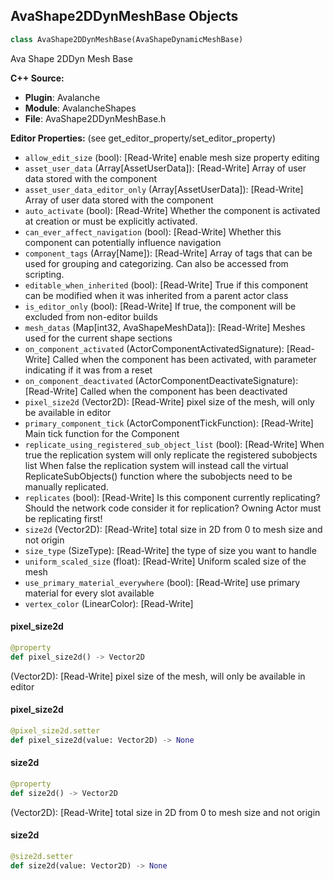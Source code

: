 ## AvaShape2DDynMeshBase Objects

```python
class AvaShape2DDynMeshBase(AvaShapeDynamicMeshBase)
```

Ava Shape 2DDyn Mesh Base

**C++ Source:**

- **Plugin**: Avalanche
- **Module**: AvalancheShapes
- **File**: AvaShape2DDynMeshBase.h

**Editor Properties:** (see get_editor_property/set_editor_property)

- ``allow_edit_size`` (bool):  [Read-Write] enable mesh size property editing
- ``asset_user_data`` (Array[AssetUserData]):  [Read-Write] Array of user data stored with the component
- ``asset_user_data_editor_only`` (Array[AssetUserData]):  [Read-Write] Array of user data stored with the component
- ``auto_activate`` (bool):  [Read-Write] Whether the component is activated at creation or must be explicitly activated.
- ``can_ever_affect_navigation`` (bool):  [Read-Write] Whether this component can potentially influence navigation
- ``component_tags`` (Array[Name]):  [Read-Write] Array of tags that can be used for grouping and categorizing. Can also be accessed from scripting.
- ``editable_when_inherited`` (bool):  [Read-Write] True if this component can be modified when it was inherited from a parent actor class
- ``is_editor_only`` (bool):  [Read-Write] If true, the component will be excluded from non-editor builds
- ``mesh_datas`` (Map[int32, AvaShapeMeshData]):  [Read-Write] Meshes used for the current shape sections
- ``on_component_activated`` (ActorComponentActivatedSignature):  [Read-Write] Called when the component has been activated, with parameter indicating if it was from a reset
- ``on_component_deactivated`` (ActorComponentDeactivateSignature):  [Read-Write] Called when the component has been deactivated
- ``pixel_size2d`` (Vector2D):  [Read-Write] pixel size of the mesh, will only be available in editor
- ``primary_component_tick`` (ActorComponentTickFunction):  [Read-Write] Main tick function for the Component
- ``replicate_using_registered_sub_object_list`` (bool):  [Read-Write] When true the replication system will only replicate the registered subobjects list
  When false the replication system will instead call the virtual ReplicateSubObjects() function where the subobjects need to be manually replicated.
- ``replicates`` (bool):  [Read-Write] Is this component currently replicating? Should the network code consider it for replication? Owning Actor must be replicating first!
- ``size2d`` (Vector2D):  [Read-Write] total size in 2D from 0 to mesh size and not origin
- ``size_type`` (SizeType):  [Read-Write] the type of size you want to handle
- ``uniform_scaled_size`` (float):  [Read-Write] Uniform scaled size of the mesh
- ``use_primary_material_everywhere`` (bool):  [Read-Write] use primary material for every slot available
- ``vertex_color`` (LinearColor):  [Read-Write]

<a id="unreal.AvaShape2DDynMeshBase.pixel_size2d"></a>

#### pixel_size2d

```python
@property
def pixel_size2d() -> Vector2D
```

(Vector2D):  [Read-Write] pixel size of the mesh, will only be available in editor

<a id="unreal.AvaShape2DDynMeshBase.pixel_size2d"></a>

#### pixel_size2d

```python
@pixel_size2d.setter
def pixel_size2d(value: Vector2D) -> None
```

<a id="unreal.AvaShape2DDynMeshBase.size2d"></a>

#### size2d

```python
@property
def size2d() -> Vector2D
```

(Vector2D):  [Read-Write] total size in 2D from 0 to mesh size and not origin

<a id="unreal.AvaShape2DDynMeshBase.size2d"></a>

#### size2d

```python
@size2d.setter
def size2d(value: Vector2D) -> None
```

<a id="unreal.AvaToolbox2DDynMeshBase"></a>